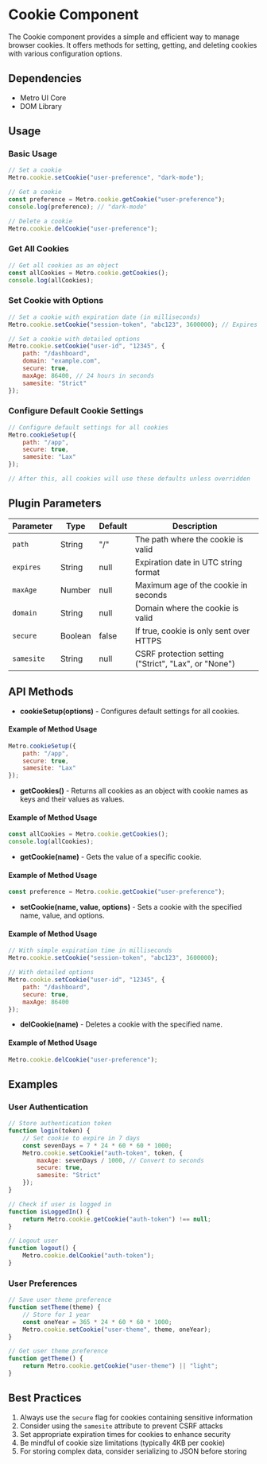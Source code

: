 # Cookie Component

The Cookie component provides a simple and efficient way to manage browser cookies. It offers methods for setting, getting, and deleting cookies with various configuration options.

## Dependencies

- Metro UI Core
- DOM Library

## Usage

### Basic Usage

```javascript
// Set a cookie
Metro.cookie.setCookie("user-preference", "dark-mode");

// Get a cookie
const preference = Metro.cookie.getCookie("user-preference");
console.log(preference); // "dark-mode"

// Delete a cookie
Metro.cookie.delCookie("user-preference");
```

### Get All Cookies

```javascript
// Get all cookies as an object
const allCookies = Metro.cookie.getCookies();
console.log(allCookies);
```

### Set Cookie with Options

```javascript
// Set a cookie with expiration date (in milliseconds)
Metro.cookie.setCookie("session-token", "abc123", 3600000); // Expires in 1 hour

// Set a cookie with detailed options
Metro.cookie.setCookie("user-id", "12345", {
    path: "/dashboard",
    domain: "example.com",
    secure: true,
    maxAge: 86400, // 24 hours in seconds
    samesite: "Strict"
});
```

### Configure Default Cookie Settings

```javascript
// Configure default settings for all cookies
Metro.cookieSetup({
    path: "/app",
    secure: true,
    samesite: "Lax"
});

// After this, all cookies will use these defaults unless overridden
```

## Plugin Parameters

| Parameter | Type | Default | Description |
| --------- | ---- | ------- | ----------- |
| `path` | String | "/" | The path where the cookie is valid |
| `expires` | String | null | Expiration date in UTC string format |
| `maxAge` | Number | null | Maximum age of the cookie in seconds |
| `domain` | String | null | Domain where the cookie is valid |
| `secure` | Boolean | false | If true, cookie is only sent over HTTPS |
| `samesite` | String | null | CSRF protection setting ("Strict", "Lax", or "None") |

## API Methods

+ **cookieSetup(options)** - Configures default settings for all cookies.

#### Example of Method Usage
```javascript
Metro.cookieSetup({
    path: "/app",
    secure: true,
    samesite: "Lax"
});
```

+ **getCookies()** - Returns all cookies as an object with cookie names as keys and their values as values.

#### Example of Method Usage
```javascript
const allCookies = Metro.cookie.getCookies();
console.log(allCookies);
```

+ **getCookie(name)** - Gets the value of a specific cookie.

#### Example of Method Usage
```javascript
const preference = Metro.cookie.getCookie("user-preference");
```

+ **setCookie(name, value, options)** - Sets a cookie with the specified name, value, and options.

#### Example of Method Usage
```javascript
// With simple expiration time in milliseconds
Metro.cookie.setCookie("session-token", "abc123", 3600000);

// With detailed options
Metro.cookie.setCookie("user-id", "12345", {
    path: "/dashboard",
    secure: true,
    maxAge: 86400
});
```

+ **delCookie(name)** - Deletes a cookie with the specified name.

#### Example of Method Usage
```javascript
Metro.cookie.delCookie("user-preference");
```

## Examples

### User Authentication

```javascript
// Store authentication token
function login(token) {
    // Set cookie to expire in 7 days
    const sevenDays = 7 * 24 * 60 * 60 * 1000;
    Metro.cookie.setCookie("auth-token", token, {
        maxAge: sevenDays / 1000, // Convert to seconds
        secure: true,
        samesite: "Strict"
    });
}

// Check if user is logged in
function isLoggedIn() {
    return Metro.cookie.getCookie("auth-token") !== null;
}

// Logout user
function logout() {
    Metro.cookie.delCookie("auth-token");
}
```

### User Preferences

```javascript
// Save user theme preference
function setTheme(theme) {
    // Store for 1 year
    const oneYear = 365 * 24 * 60 * 60 * 1000;
    Metro.cookie.setCookie("user-theme", theme, oneYear);
}

// Get user theme preference
function getTheme() {
    return Metro.cookie.getCookie("user-theme") || "light";
}
```

## Best Practices

1. Always use the `secure` flag for cookies containing sensitive information
2. Consider using the `samesite` attribute to prevent CSRF attacks
3. Set appropriate expiration times for cookies to enhance security
4. Be mindful of cookie size limitations (typically 4KB per cookie)
5. For storing complex data, consider serializing to JSON before storing